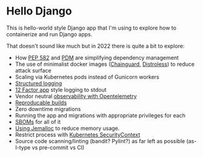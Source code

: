 # Hello Django

This is hello-world style Django app that I'm using to explore how to containerize and run Django apps.

That doesn't sound like much but in 2022 there is quite a bit to explore:

* How [PEP 582](https://peps.python.org/pep-0582/) and [PDM](https://pdm.fming.dev) are simplifying dependency management
* The use of minimalist docker images ([Chainguard](https://github.com/chainguard-images/python), [Distroless](https://github.com/GoogleContainerTools/distroless)) to reduce attack surface
* Scaling via Kubernetes pods instead of Gunicorn workers
* [Structured logging](https://newrelic.com/blog/how-to-relic/python-structured-logging)
* [12 Factor app](https://12factor.net/logs) style logging to stdout
* Vendor neutral [observability with Opentelemetry](https://opentelemetry-python.readthedocs.io/en/latest/examples/django/README.html)
* [Reproducable builds](https://reproducible-builds.org/)
* Zero downtime migrations
* Running the app and migrations with appropriate privileges for each
* [SBOMs](https://github.com/sigstore/cosign) for all of it
* [Using Jemalloc](https://nullonerror.org/2022/03/16/add-jemalloc-to-your-python-docker-images/) to reduce memory usage.
* Restrict process with [Kubernetes SecurityContext](https://kubernetes.io/docs/tasks/configure-pod-container/security-context/#set-the-security-context-for-a-pod)
* Source code scanning/linting (bandit? Pylint?) as far left as possible (as-I-type vs pre-commit vs CI)

